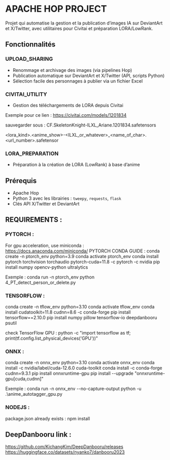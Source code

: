 # APACHE HOP PROJECT

Projet qui automatise la gestion et la publication d’images IA sur DeviantArt et X/Twitter, avec utilitaires pour Civitai et préparation LORA/LowRank.

## Fonctionnalités

### UPLOAD_SHARING
- Renommage et archivage des images (via pipelines Hop)
- Publication automatique sur DeviantArt et X/Twitter (API, scripts Python)
- Sélection facile des personnages à publier via un fichier Excel

### CIVITAI_UTILITY
- Gestion des téléchargements de LORA depuis Civitai

Exemple pour ce lien : 
https://civitai.com/models/1201834

sauvegarder sous : CF.SkeletonKnight-ILXL_Ariane.1201834.safetensors

<lora_kind>.<anime_show>-<ILXL_or_whatever>_<name_of_char>.<url_number>.safetensor

### LORA_PREPARATION
- Préparation à la création de LORA (LowRank) à base d’anime

## Prérequis
- Apache Hop
- Python 3 avec les librairies : `tweepy`, `requests`, `flask`
- Clés API X/Twitter et DeviantArt


## REQUIREMENTS :

### PYTORCH :

For gpu acceleration, use miniconda : https://docs.anaconda.com/miniconda/
PYTORCH CONDA GUIDE :
conda create -n ptorch_env python=3.9
conda activate ptorch_env
conda install pytorch torchvision torchaudio pytorch-cuda=11.8 -c pytorch -c nvidia
pip install numpy opencv-python ultralytics

Exemple : conda run -n ptorch_env python 4_PT_detect_person_or_delete.py

### TENSORFLOW :

conda create -n tflow_env python=3.10
conda activate tflow_env
conda install cudatoolkit=11.8 cudnn=8.6 -c conda-forge
pip install tensorflow==2.10.0
pip install numpy pillow tensorflow-io deepdanbooru psutil

check TensorFlow GPU :
python -c "import tensorflow as tf; print(tf.config.list_physical_devices('GPU'))"

### ONNX :
conda create -n onnx_env python=3.10
conda activate onnx_env
conda install -c nvidia/label/cuda-12.6.0 cuda-toolkit
conda install -c conda-forge cudnn=9.3.1
pip install onnxruntime-gpu
pip install --upgrade "onnxruntime-gpu[cuda,cudnn]"

Exemple : conda run -n onnx_env --no-capture-output python -u .\anime_autotagger_gpu.py

### NODEJS :

package.json already exists :
npm install

## DeepDanbooru link :

https://github.com/KichangKim/DeepDanbooru/releases
https://huggingface.co/datasets/nyanko7/danbooru2023

